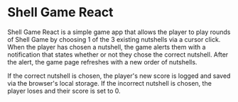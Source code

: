 # Shell Game React

Shell Game React is a simple game app that allows the player to play rounds of Shell Game by choosing 1 of the 3 existing nutshells via a cursor click. When the player has chosen a nutshell, the game alerts them with a notification that states whether or not they chose the correct nutshell. After the alert, the game page refreshes with a new order of nutshells.

If the correct nutshell is chosen, the player's new score is logged and saved via the browser's local storage. If the incorrect nutshell is chosen, the player loses and their score is set to 0.
